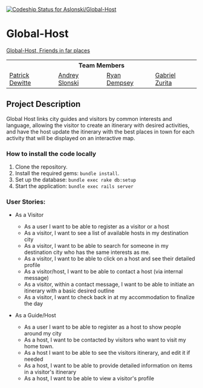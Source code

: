 [ ![Codeship Status for Aslonski/Global-Host](https://codeship.com/projects/060ac680-1862-0134-3b27-2a776fb5d411/status?branch=master)](https://codeship.com/projects/158675)

# Global-Host
<a href="https://global-host.herokuapp.com/">Global-Host, Friends in far places</a>

<table>
  <tr>
  <th colspan="7">Team Members</th>
  </tr>

  <tr>
  <td><a href="https://github.com/phdewitte">Patrick Dewitte </a></a></td>
  <td><a href="https://github.com/Aslonski">Andrey Slonski</a></a></td>
  <td><a href="https://github.com/rmdemp">Ryan Dempsey</a></td>
  <td><a href="https://github.com/gabezurita">Gabriel Zurita</a></td>
</table>

## Project Description ##

Global Host links city guides and visitors by common interests and language, allowing the visitor to create an itinerary with desired activities, and have the host update the itinerary with the best places in town for each activity that will be displayed on an interactive map.

### How to install the code locally

1. Clone the repository.
2. Install the required gems: `bundle install`.
3. Set up the database: `bundle exec rake db:setup`
4. Start the application: `bundle exec rails server`

### User Stories:


- As a Visitor

  - As a user I want to be able to register as a visitor or a host
  - As a visitor, I want to see a list of available hosts in my destination city
  - As a visitor, I want to be able to search for someone in my destination city who has the same interests as me.
  - As a visitor, I want to be able to click on a host and see their detailed profile
  - As a visitor/host, I want to be able to contact a host (via internal message)
  - As a visitor, within a contact message, I want to be able to initiate an itinerary with a basic desired outline
  - As a visitor, I want to check back in at my accommodation to finalize the day


- As a Guide/Host

  - As a user I want to be able to register as a host to show people around my city
  - As a host, I want to be contacted by visitors who want to visit my home town.
  - As a host I want to be able to see the visitors itinerary, and edit it if needed
  - As a host, I want to be able to provide detailed information on items in a visitor's itinerary
  - As a host, I want to be able to view a visitor's profile
